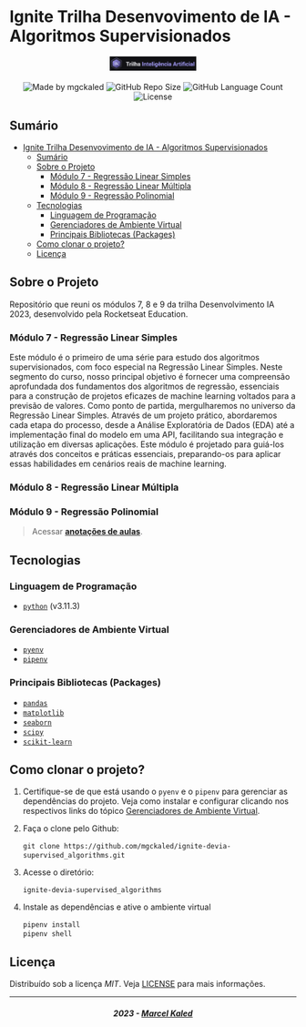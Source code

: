 <!-- markdownlint-disable MD033 -->

# Ignite Trilha Desenvovimento de IA - Algoritmos Supervisionados

<div align="center">
   <img alt="logo trilha" src=".github/assets/trilha-rs.png" width="30%"/>
</div>

<br>

<div align="center">
  <img alt="Made by mgckaled" src="https://img.shields.io/badge/made%20by-mgckaled-darkblue">
  <img alt="GitHub Repo Size" src="https://img.shields.io/github/repo-size/mgckaled/ignite-devia-supervised_algorithms">
  <img alt="GitHub Language Count" src="https://img.shields.io/github/languages/count/mgckaled/ignite-devia-supervised_algorithms">
  <img alt="License" src="https://img.shields.io/static/v1?label=license&message=MIT&color=49AA26&labelColor=000000">
</div>

## Sumário

- [Ignite Trilha Desenvovimento de IA - Algoritmos Supervisionados](#ignite-trilha-desenvovimento-de-ia---algoritmos-supervisionados)
  - [Sumário](#sumário)
  - [Sobre o Projeto](#sobre-o-projeto)
    - [Módulo 7 - Regressão Linear Simples](#módulo-7---regressão-linear-simples)
    - [Módulo 8 - Regressão Linear Múltipla](#módulo-8---regressão-linear-múltipla)
    - [Módulo 9 - Regressão Polinomial](#módulo-9---regressão-polinomial)
  - [Tecnologias](#tecnologias)
    - [Linguagem de Programação](#linguagem-de-programação)
    - [Gerenciadores de Ambiente Virtual](#gerenciadores-de-ambiente-virtual)
    - [Principais Bibliotecas (Packages)](#principais-bibliotecas-packages)
  - [Como clonar o projeto?](#como-clonar-o-projeto)
  - [Licença](#licença)

## Sobre o Projeto

Repositório que reuni os módulos 7, 8 e 9 da trilha Desenvolvimento IA 2023, desenvolvido pela Rocketseat Education.

### Módulo 7 - Regressão Linear Simples

Este módulo é o primeiro de uma série para estudo dos algoritmos supervisionados, com foco especial na Regressão Linear Simples. Neste segmento do curso, nosso principal objetivo é fornecer uma compreensão aprofundada dos fundamentos dos algoritmos de regressão, essenciais para a construção de projetos eficazes de machine learning voltados para a previsão de valores. Como ponto de partida, mergulharemos no universo da Regressão Linear Simples. Através de um projeto prático, abordaremos cada etapa do processo, desde a Análise Exploratória de Dados (EDA) até a implementação final do modelo em uma API, facilitando sua integração e utilização em diversas aplicações. Este módulo é projetado para guiá-los através dos conceitos e práticas essenciais, preparando-os para aplicar essas habilidades em cenários reais de machine learning.

### Módulo 8 - Regressão Linear Múltipla

### Módulo 9 - Regressão Polinomial

> Acessar [**anotações de aulas**](/.github/docs/notes.md).

## Tecnologias

### Linguagem de Programação

- [`python`](https://www.python.org/) (v3.11.3)

### Gerenciadores de Ambiente Virtual

- [`pyenv`](https://github.com/pyenv/pyenv)
- [`pipenv`](https://pipenv.pypa.io/en/latest/)

### Principais Bibliotecas (Packages)

- [`pandas`](https://pandas.pydata.org/)
- [`matplotlib`](https://matplotlib.org/)
- [`seaborn`](https://seaborn.pydata.org/)
- [`scipy`](https://scipy.org/)
- [`scikit-learn`](https://scikit-learn.org/stable/)

## Como clonar o projeto?

1. Certifique-se de que está usando o `pyenv` e o `pipenv` para gerenciar as dependências do projeto. Veja como instalar e configurar clicando nos respectivos links do tópico [Gerenciadores de Ambiente Virtual](#gerenciadores-de-ambiente-virtual).

2. Faça o clone pelo Github:

    ```shell
    git clone https://github.com/mgckaled/ignite-devia-supervised_algorithms.git
    ```

3. Acesse o diretório:

    ```shell
    ignite-devia-supervised_algorithms
    ```

4. Instale as dependências e ative o ambiente virtual

    ```shell
    pipenv install
    pipenv shell
    ```

## Licença

Distribuído sob a licença *MIT*. Veja [LICENSE](LICENSE) para mais informações.

---

<h5 align="center">
  2023 - <a href="https://github.com/mgckaled/">Marcel Kaled</a>
</h5>
